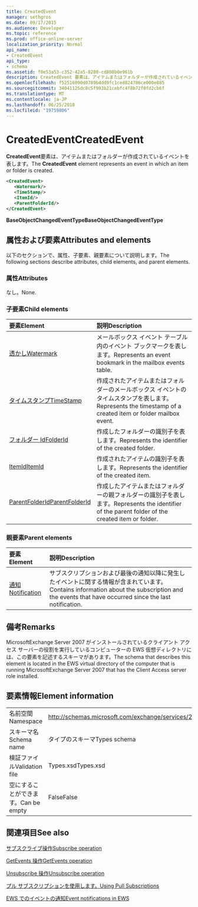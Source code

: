 ```yaml
---
title: CreatedEvent
manager: sethgros
ms.date: 09/17/2015
ms.audience: Developer
ms.topic: reference
ms.prod: office-online-server
localization_priority: Normal
api_name:
- CreatedEvent
api_type:
- schema
ms.assetid: f0e53a53-c352-42a5-8280-cd808b0e961b
description: CreatedEvent 要素は、アイテムまたはフォルダーが作成されているイベントを表します。
ms.openlocfilehash: f52516090d0789b4dd9fc1ced824786ce000e885
ms.sourcegitcommit: 34041125dc8c5f993b21cebfc4f8b72f0fd2cb6f
ms.translationtype: MT
ms.contentlocale: ja-JP
ms.lasthandoff: 06/25/2018
ms.locfileid: "19759806"
---
```

# <a name="createdevent"></a><span data-ttu-id="b1c79-103">CreatedEvent</span><span class="sxs-lookup"><span data-stu-id="b1c79-103">CreatedEvent</span></span>

<span data-ttu-id="b1c79-104">**CreatedEvent**要素は、アイテムまたはフォルダーが作成されているイベントを表します。</span><span class="sxs-lookup"><span data-stu-id="b1c79-104">The **CreatedEvent** element represents an event in which an item or folder is created.</span></span> 
  
```xml
<CreatedEvent>
   <Watermark/>
   <TimeStamp/>
   <ItemId/>
   <ParentFolderId/>
</CreatedEvent>
```

 <span data-ttu-id="b1c79-105">**BaseObjectChangedEventType**</span><span class="sxs-lookup"><span data-stu-id="b1c79-105">**BaseObjectChangedEventType**</span></span>
## <a name="attributes-and-elements"></a><span data-ttu-id="b1c79-106">属性および要素</span><span class="sxs-lookup"><span data-stu-id="b1c79-106">Attributes and elements</span></span>

<span data-ttu-id="b1c79-107">以下のセクションで、属性、子要素、親要素について説明します。</span><span class="sxs-lookup"><span data-stu-id="b1c79-107">The following sections describe attributes, child elements, and parent elements.</span></span>
  
### <a name="attributes"></a><span data-ttu-id="b1c79-108">属性</span><span class="sxs-lookup"><span data-stu-id="b1c79-108">Attributes</span></span>

<span data-ttu-id="b1c79-109">なし。</span><span class="sxs-lookup"><span data-stu-id="b1c79-109">None.</span></span>
  
### <a name="child-elements"></a><span data-ttu-id="b1c79-110">子要素</span><span class="sxs-lookup"><span data-stu-id="b1c79-110">Child elements</span></span>

|<span data-ttu-id="b1c79-111">**要素**</span><span class="sxs-lookup"><span data-stu-id="b1c79-111">**Element**</span></span>|<span data-ttu-id="b1c79-112">**説明**</span><span class="sxs-lookup"><span data-stu-id="b1c79-112">**Description**</span></span>|
|:-----|:-----|
|[<span data-ttu-id="b1c79-113">透かし</span><span class="sxs-lookup"><span data-stu-id="b1c79-113">Watermark</span></span>](watermark.md) <br/> |<span data-ttu-id="b1c79-114">メールボックス イベント テーブル内のイベント ブックマークを表します。</span><span class="sxs-lookup"><span data-stu-id="b1c79-114">Represents an event bookmark in the mailbox events table.</span></span>  <br/> |
|[<span data-ttu-id="b1c79-115">タイムスタンプ</span><span class="sxs-lookup"><span data-stu-id="b1c79-115">TimeStamp</span></span>](timestamp.md) <br/> |<span data-ttu-id="b1c79-116">作成されたアイテムまたはフォルダーのメールボックス イベントのタイムスタンプを表します。</span><span class="sxs-lookup"><span data-stu-id="b1c79-116">Represents the timestamp of a created item or folder mailbox event.</span></span>  <br/> |
|[<span data-ttu-id="b1c79-117">フォルダー Id</span><span class="sxs-lookup"><span data-stu-id="b1c79-117">FolderId</span></span>](folderid.md) <br/> |<span data-ttu-id="b1c79-118">作成したフォルダーの識別子を表します。</span><span class="sxs-lookup"><span data-stu-id="b1c79-118">Represents the identifier of the created folder.</span></span>  <br/> |
|[<span data-ttu-id="b1c79-119">ItemId</span><span class="sxs-lookup"><span data-stu-id="b1c79-119">ItemId</span></span>](itemid.md) <br/> |<span data-ttu-id="b1c79-120">作成されたアイテムの識別子を表します。</span><span class="sxs-lookup"><span data-stu-id="b1c79-120">Represents the identifier of the created item.</span></span>  <br/> |
|[<span data-ttu-id="b1c79-121">ParentFolderId</span><span class="sxs-lookup"><span data-stu-id="b1c79-121">ParentFolderId</span></span>](parentfolderid.md) <br/> |<span data-ttu-id="b1c79-122">作成したアイテムまたはフォルダーの親フォルダーの識別子を表します。</span><span class="sxs-lookup"><span data-stu-id="b1c79-122">Represents the identifier of the parent folder of the created item or folder.</span></span>  <br/> |
   
### <a name="parent-elements"></a><span data-ttu-id="b1c79-123">親要素</span><span class="sxs-lookup"><span data-stu-id="b1c79-123">Parent elements</span></span>

|<span data-ttu-id="b1c79-124">**要素**</span><span class="sxs-lookup"><span data-stu-id="b1c79-124">**Element**</span></span>|<span data-ttu-id="b1c79-125">**説明**</span><span class="sxs-lookup"><span data-stu-id="b1c79-125">**Description**</span></span>|
|:-----|:-----|
|[<span data-ttu-id="b1c79-126">通知</span><span class="sxs-lookup"><span data-stu-id="b1c79-126">Notification</span></span>](notification-ex15websvcsotherref.md) <br/> |<span data-ttu-id="b1c79-127">サブスクリプションおよび最後の通知以降に発生したイベントに関する情報が含まれています。</span><span class="sxs-lookup"><span data-stu-id="b1c79-127">Contains information about the subscription and the events that have occurred since the last notification.</span></span>  <br/> |
   
## <a name="remarks"></a><span data-ttu-id="b1c79-128">備考</span><span class="sxs-lookup"><span data-stu-id="b1c79-128">Remarks</span></span>

<span data-ttu-id="b1c79-129">MicrosoftExchange Server 2007 がインストールされているクライアント アクセス サーバーの役割を実行しているコンピューターの EWS 仮想ディレクトリには、この要素を記述するスキーマがあります。</span><span class="sxs-lookup"><span data-stu-id="b1c79-129">The schema that describes this element is located in the EWS virtual directory of the computer that is running MicrosoftExchange Server 2007 that has the Client Access server role installed.</span></span>
  
## <a name="element-information"></a><span data-ttu-id="b1c79-130">要素情報</span><span class="sxs-lookup"><span data-stu-id="b1c79-130">Element information</span></span>

|||
|:-----|:-----|
|<span data-ttu-id="b1c79-131">名前空間</span><span class="sxs-lookup"><span data-stu-id="b1c79-131">Namespace</span></span>  <br/> |http://schemas.microsoft.com/exchange/services/2006/types  <br/> |
|<span data-ttu-id="b1c79-132">スキーマ名</span><span class="sxs-lookup"><span data-stu-id="b1c79-132">Schema name</span></span>  <br/> |<span data-ttu-id="b1c79-133">タイプのスキーマ</span><span class="sxs-lookup"><span data-stu-id="b1c79-133">Types schema</span></span>  <br/> |
|<span data-ttu-id="b1c79-134">検証ファイル</span><span class="sxs-lookup"><span data-stu-id="b1c79-134">Validation file</span></span>  <br/> |<span data-ttu-id="b1c79-135">Types.xsd</span><span class="sxs-lookup"><span data-stu-id="b1c79-135">Types.xsd</span></span>  <br/> |
|<span data-ttu-id="b1c79-136">空にすることができます。</span><span class="sxs-lookup"><span data-stu-id="b1c79-136">Can be empty</span></span>  <br/> |<span data-ttu-id="b1c79-137">False</span><span class="sxs-lookup"><span data-stu-id="b1c79-137">False</span></span>  <br/> |
   
## <a name="see-also"></a><span data-ttu-id="b1c79-138">関連項目</span><span class="sxs-lookup"><span data-stu-id="b1c79-138">See also</span></span>



[<span data-ttu-id="b1c79-139">サブスクライブ操作</span><span class="sxs-lookup"><span data-stu-id="b1c79-139">Subscribe operation</span></span>](subscribe-operation.md)
  
[<span data-ttu-id="b1c79-140">GetEvents 操作</span><span class="sxs-lookup"><span data-stu-id="b1c79-140">GetEvents operation</span></span>](getevents-operation.md)
  
[<span data-ttu-id="b1c79-141">Unsubscribe 操作</span><span class="sxs-lookup"><span data-stu-id="b1c79-141">Unsubscribe operation</span></span>](unsubscribe-operation.md)


[<span data-ttu-id="b1c79-142">プル サブスクリプションを使用します。</span><span class="sxs-lookup"><span data-stu-id="b1c79-142">Using Pull Subscriptions</span></span>](http://msdn.microsoft.com/library/f956bc0e-2b25-4613-966b-54c65456897c%28Office.15%29.aspx)
  
[<span data-ttu-id="b1c79-143">EWS でのイベントの通知</span><span class="sxs-lookup"><span data-stu-id="b1c79-143">Event notifications in EWS</span></span>](http://msdn.microsoft.com/library/4fd4b351-d35c-4ccc-9ed9-878932ab9d50%28Office.15%29.aspx)

